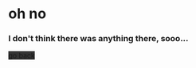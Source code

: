 
# oh no
### I don't think there was anything there, sooo...



<a class="btn btn-dark w-100" style="background-color:#333;" onclick="history.back()">go back</a>
